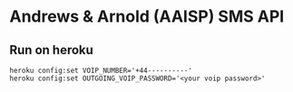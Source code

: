 # Andrews & Arnold (AAISP) SMS API

## Run on heroku

```
heroku config:set VOIP_NUMBER='+44----------'
heroku config:set OUTGOING_VOIP_PASSWORD='<your voip password>'
```

